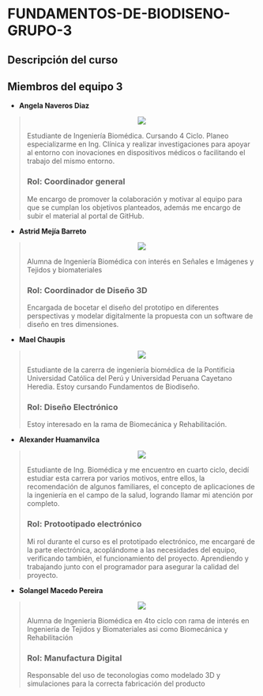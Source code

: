 
# FUNDAMENTOS-DE-BIODISENO-GRUPO-3

## Descripción del curso 
>
>
## Miembros del equipo 3

* **Angela Naveros Diaz**
> <p align="center" ><img src="https://github.com/user-attachments/assets/a8deaacc-f520-4b49-891e-84268a0a8287">
>
> Estudiante de Ingeniería Biomédica. Cursando 4 Ciclo. Planeo especializarme en Ing. Clínica y realizar investigaciones para apoyar al entorno con inovaciones en dispositivos médicos o facilitando el trabajo del mismo entorno.
>
> ### **Rol: Coordinador general**
> Me encargo de promover la colaboración y motivar al equipo para que se cumplan los objetivos planteados, además me encargo de subir el material al portal de GitHub.
  
* **Astrid Mejía Barreto**
> <p align="center" ><img src="https://github.com/user-attachments/assets/e1352d0a-98e0-4d9c-8e0b-d9601d7b1ca0">
>
> Alumna de Ingeniería Biomédica con interés en Señales e Imágenes y Tejidos y biomateriales 
>
> ### **Rol: Coordinador de Diseño 3D** 
> Encargada de bocetar el diseño del prototipo en diferentes perspectivas y modelar digitalmente la propuesta con un software de diseño en tres dimensiones.
  
* **Mael Chaupis**
> <p align="center" ><img src="https://github.com/user-attachments/assets/da56ef4e-3f30-4b55-87e7-4c677f6a3da6">                    
>
> Estudiante de la carerra de ingeniería biomédica de la Pontificia Universidad Católica del Perú y Universidad Peruana Cayetano Heredia. Estoy cursando Fundamentos de Biodiseño.
>
> ### **Rol: Diseño Electrónico**
> Estoy interesado en la rama de Biomecánica y Rehabilitación.

* **Alexander Huamanvilca**
> <p align="center" ><img src="https://github.com/user-attachments/assets/11eef892-9124-4ad3-9204-118b728662c2">       
>
> Estudiante de Ing. Biomédica y me encuentro en cuarto ciclo, decidí estudiar esta carrera por varios motivos, entre ellos, la recomendación de algunos familiares, el concepto de aplicaciones de la ingeniería en el campo de la salud, logrando llamar mi atención por completo.
>
> ### **Rol: Protootipado electrónico**
> Mi rol durante el curso es el prototipado electrónico, me encargaré de la parte electrónica, acoplándome a las necesidades del equipo, verificando también, el funcionamiento del proyecto. Aprendiendo y trabajando junto con el programador para asegurar la calidad del proyecto.

* **Solangel Macedo Pereira**
> <p align="center" ><img src="https://github.com/user-attachments/assets/9a858c57-5542-46cf-81f2-1bb7433535a8">
> 
> Alumna de Ingenieria Biomédica en 4to ciclo con rama de interés en Ingeniería de Tejidos y Biomateriales asi como Biomecánica y Rehabilitación 
> 
> ### **Rol: Manufactura Digital**
> Responsable del uso de teconologias como modelado 3D y simulaciones para la correcta fabricación del producto
